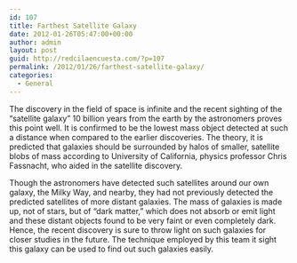 ```yaml
---
id: 107
title: Farthest Satellite Galaxy
date: 2012-01-26T05:47:00+00:00
author: admin
layout: post
guid: http://redcilaencuesta.com/?p=107
permalink: /2012/01/26/farthest-satellite-galaxy/
categories:
  - General
---
```

The discovery in the field of space is infinite and the recent sighting of the &#8220;satellite galaxy&#8221; 10 billion years from the earth by the astronomers proves this point well. It is confirmed to be the lowest mass object detected at such a distance when compared to the earlier discoveries. The theory, it is predicted that galaxies should be surrounded by halos of smaller, satellite blobs of mass according to University of California, physics professor Chris Fassnacht, who aided in the satellite discovery.

Though the astronomers have detected such satellites around our own galaxy, the Milky Way, and nearby, they had not previously detected the predicted satellites of more distant galaxies. The mass of galaxies is made up, not of stars, but of &#8220;dark matter,&#8221; which does not absorb or emit light and these distant objects found to be very faint or even completely dark. Hence, the recent discovery is sure to throw light on such galaxies for closer studies in the future. The technique employed by this team it sight this galaxy can be used to find out such galaxies easily.